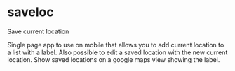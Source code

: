 # saveloc
Save current location

Single page app to use on mobile that allows you to add current location to a list with a label. Also possible to edit a saved location with the new current location. Show saved locations on a google maps view showing the label. 
